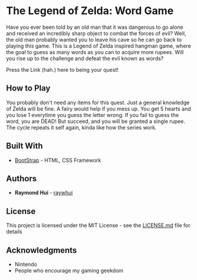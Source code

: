 # The Legend of Zelda: Word Game

Have you ever been told by an old man that it was dangerous to go alone and received an incredibly sharp object to combat the forces of evil? Well, the old man probably wanted you to leave his cave so he can go back to playing this game. This is a Legend of Zelda inspired hangman game, where the goal to guess as many words as you can to acquire more rupees. Will you rise up to the challenge and defeat the evil known as words?

Press the Link (hah.) here to being your quest! 


## How to Play

You probably don't need any items for this quest. Just a general knowledge of Zelda will be fine. A fairy would help if you mess up. You get 5 hearts and you lose 1 everytime you guess the letter wrong. If you fail to guess the word, you are DEAD! But succeed, and you will be granted a single rupee. The cycle repeats it self again, kinda like how the series work.


## Built With

* [BootStrap](https://getbootstrap.com/) - HTML, CSS Framework
 

## Authors

* **Raymond Hui** - [raywhui](https://github.com/raywhui/)


## License

This project is licensed under the MIT License - see the [LICENSE.md](LICENSE.md) file for details


## Acknowledgments

* Nintendo
* People who encourage my gaming geekdom

